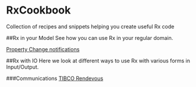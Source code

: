 RxCookbook
==========

Collection of recipes and snippets helping you create useful Rx code

##Rx in your Model
See how you can use Rx in your regular domain.

[Property Change notifications](Model/PropertyChange.md)

##Rx with IO
Here we look at different ways to use Rx with various forms in Input/Output.

###Communications
[TIBCO Rendevous](IO/Comms/TibRv.md)
